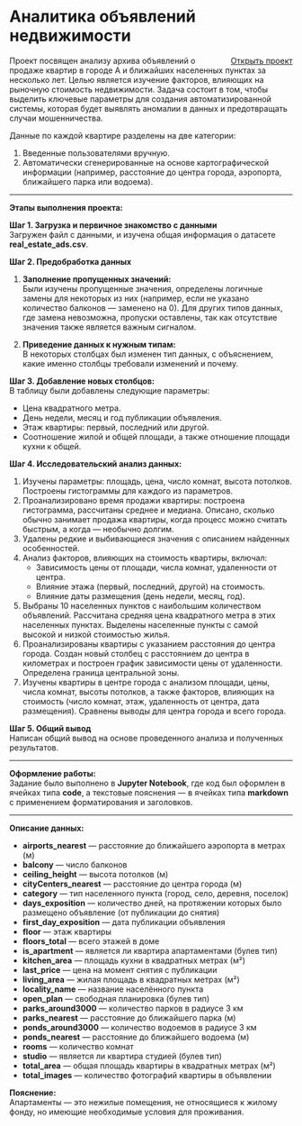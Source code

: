 # Аналитика объявлений недвижимости 
<a href="https://github.com/merekesabitov/Real-Estate-Ad-Analytics/blob/main/Real-Estate-Ad-Analytics.ipynb" style="float: right;">Открыть проект</a>

Проект посвящен анализу архива объявлений о продаже квартир в городе А и ближайших населенных пунктах за несколько лет. Целью является изучение факторов, влияющих на рыночную стоимость недвижимости. Задача состоит в том, чтобы выделить ключевые параметры для создания автоматизированной системы, которая будет выявлять аномалии в данных и предотвращать случаи мошенничества. 

Данные по каждой квартире разделены на две категории:
1. Введенные пользователями вручную.
2. Автоматически сгенерированные на основе картографической информации (например, расстояние до центра города, аэропорта, ближайшего парка или водоема).

---

**Этапы выполнения проекта:**

**Шаг 1. Загрузка и первичное знакомство с данными**  
Загружен файл с данными, и изучена общая информация о датасете **real_estate_ads.csv**.

**Шаг 2. Предобработка данных**  
1. **Заполнение пропущенных значений:**  
   Были изучены пропущенные значения, определены логичные замены для некоторых из них (например, если не указано количество балконов — заменено на 0). Для других типов данных, где замена невозможна, пропуски оставлены, так как отсутствие значения также является важным сигналом.

2. **Приведение данных к нужным типам:**  
   В некоторых столбцах был изменен тип данных, с объяснением, какие именно столбцы требовали изменений и почему.

**Шаг 3. Добавление новых столбцов:**  
В таблицу были добавлены следующие параметры:
- Цена квадратного метра.
- День недели, месяц и год публикации объявления.
- Этаж квартиры: первый, последний или другой.
- Соотношение жилой и общей площади, а также отношение площади кухни к общей.

**Шаг 4. Исследовательский анализ данных:**  
1. Изучены параметры: площадь, цена, число комнат, высота потолков. Построены гистограммы для каждого из параметров.
2. Проанализировано время продажи квартиры: построена гистограмма, рассчитаны среднее и медиана. Описано, сколько обычно занимает продажа квартиры, когда процесс можно считать быстрым, а когда — необычно долгим.
3. Удалены редкие и выбивающиеся значения с описанием найденных особенностей.
4. Анализ факторов, влияющих на стоимость квартиры, включал:
   - Зависимость цены от площади, числа комнат, удаленности от центра.
   - Влияние этажа (первый, последний, другой) на стоимость.
   - Влияние даты размещения (день недели, месяц, год).
5. Выбраны 10 населенных пунктов с наибольшим количеством объявлений. Рассчитана средняя цена квадратного метра в этих населенных пунктах. Выделены населенные пункты с самой высокой и низкой стоимостью жилья.
6. Проанализированы квартиры с указанием расстояния до центра города. Создан новый столбец с расстоянием до центра в километрах и построен график зависимости цены от удаленности. Определена граница центральной зоны.
7. Изучены квартиры в центре города с анализом площади, цены, числа комнат, высоты потолков, а также факторов, влияющих на стоимость (число комнат, этаж, удаленность от центра, дата размещения). Сравнены выводы для центра города и всего города.

**Шаг 5. Общий вывод**  
Написан общий вывод на основе проведенного анализа и полученных результатов.

---

**Оформление работы:**  
Задание было выполнено в **Jupyter Notebook**, где код был оформлен в ячейках типа **code**, а текстовые пояснения — в ячейках типа **markdown** с применением форматирования и заголовков.

---

**Описание данных:**

- **airports_nearest** — расстояние до ближайшего аэропорта в метрах (м)
- **balcony** — число балконов
- **ceiling_height** — высота потолков (м)
- **cityCenters_nearest** — расстояние до центра города (м)
- **category** — тип населенного пункта (город, село, деревня, поселок)
- **days_exposition** — количество дней, на протяжении которых было размещено объявление (от публикации до снятия)
- **first_day_exposition** — дата публикации объявления
- **floor** — этаж квартиры
- **floors_total** — всего этажей в доме
- **is_apartment** — является ли квартира апартаментами (булев тип)
- **kitchen_area** — площадь кухни в квадратных метрах (м²)
- **last_price** — цена на момент снятия с публикации
- **living_area** — жилая площадь в квадратных метрах (м²)
- **locality_name** — название населённого пункта
- **open_plan** — свободная планировка (булев тип)
- **parks_around3000** — количество парков в радиусе 3 км
- **parks_nearest** — расстояние до ближайшего парка (м)
- **ponds_around3000** — количество водоемов в радиусе 3 км
- **ponds_nearest** — расстояние до ближайшего водоема (м)
- **rooms** — количество комнат
- **studio** — является ли квартира студией (булев тип)
- **total_area** — общая площадь квартиры в квадратных метрах (м²)
- **total_images** — количество фотографий квартиры в объявлении

**Пояснение:**  
Апартаменты — это нежилые помещения, не относящиеся к жилому фонду, но имеющие необходимые условия для проживания.
